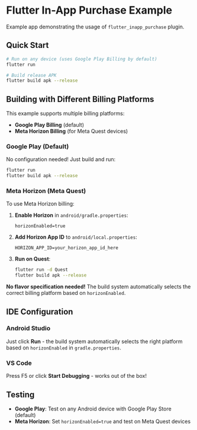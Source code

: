# Flutter In-App Purchase Example

Example app demonstrating the usage of `flutter_inapp_purchase` plugin.

## Quick Start

```bash
# Run on any device (uses Google Play Billing by default)
flutter run

# Build release APK
flutter build apk --release
```

## Building with Different Billing Platforms

This example supports multiple billing platforms:

- **Google Play Billing** (default)
- **Meta Horizon Billing** (for Meta Quest devices)

### Google Play (Default)

No configuration needed! Just build and run:

```bash
flutter run
flutter build apk --release
```

### Meta Horizon (Meta Quest)

To use Meta Horizon billing:

1. **Enable Horizon** in `android/gradle.properties`:
   ```properties
   horizonEnabled=true
   ```

2. **Add Horizon App ID** to `android/local.properties`:
   ```properties
   HORIZON_APP_ID=your_horizon_app_id_here
   ```

3. **Run on Quest**:
   ```bash
   flutter run -d Quest
   flutter build apk --release
   ```

**No flavor specification needed!** The build system automatically selects the correct billing platform based on `horizonEnabled`.

## IDE Configuration

### Android Studio

Just click **Run** - the build system automatically selects the right platform based on `horizonEnabled` in `gradle.properties`.

### VS Code

Press F5 or click **Start Debugging** - works out of the box!

## Testing

- **Google Play**: Test on any Android device with Google Play Store (default)
- **Meta Horizon**: Set `horizonEnabled=true` and test on Meta Quest devices
